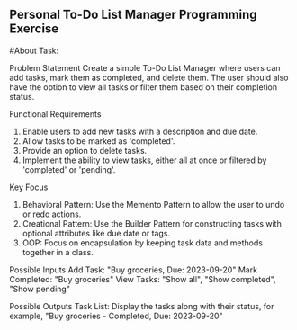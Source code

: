 ## Personal To-Do List Manager Programming Exercise

#About Task:

Problem Statement
Create a simple To-Do List Manager where users can add tasks, mark them as completed, and delete them. The user should also have the
option to view all tasks or filter them based on their completion status.

Functional Requirements
1. Enable users to add new tasks with a description and due date.
2. Allow tasks to be marked as 'completed'.
3. Provide an option to delete tasks.
4. Implement the ability to view tasks, either all at once or filtered by 'completed' or 'pending'.

Key Focus
1. Behavioral Pattern: Use the Memento Pattern to allow the user to undo or redo actions.
2. Creational Pattern: Use the Builder Pattern for constructing tasks with optional attributes like due date or tags.
3. OOP: Focus on encapsulation by keeping task data and methods together in a class.

Possible Inputs
Add Task: "Buy groceries, Due: 2023-09-20"
Mark Completed: "Buy groceries"
View Tasks: "Show all", "Show completed", "Show pending"

Possible Outputs
Task List: Display the tasks along with their status, for example, "Buy groceries - Completed, Due: 2023-09-20"
